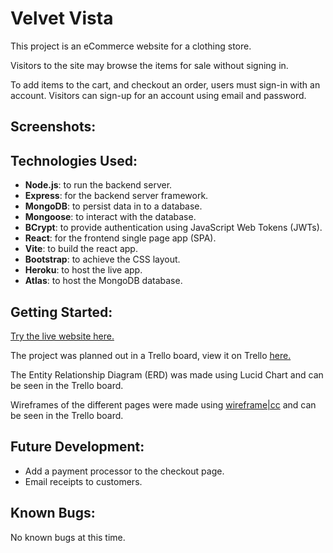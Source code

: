# Velvet Vista
This project is an eCommerce website for a clothing store.

Visitors to the site may browse the items for sale without signing in.

To add items to the cart, and checkout an order, users must sign-in with an account. Visitors can sign-up for an account using email and password.

## Screenshots:
<!-- | ![Home Page](screenshots/1_home.png) | ![Navbar - Visitors](screenshots/2_nav_visitor.png) | ![Navbar - Users](screenshots/2_nav_user.png) |
|:---:|:---:|:---:|
| Home Page | Navbar - Visitors | Navbar - Users |

| ![Post - Visitors](screenshots/3_post_visitor.png) | ![Post - Users](screenshots/3_post_user.png) | ![New Post](screenshots/4_new_post.png) |
|:---:|:---:|:---:|
| Post - Visitors | Post - Users | New Post |

| ![My Posts](screenshots/5_my_posts.png) | ![All Users](screenshots/6_all_users.png) | ![Search](screenshots/7_search.png) |
|:---:|:---:|:---:|
| My Posts | All Users | Search | -->

## Technologies Used:
* __Node.js__: to run the backend server.
* __Express__: for the backend server framework.
* __MongoDB__: to persist data in to a database.
* __Mongoose__: to interact with the database.
* __BCrypt__: to provide authentication using JavaScript Web Tokens (JWTs).
* __React__: for the frontend single page app (SPA).
* __Vite__: to build the react app.
* __Bootstrap__: to achieve the CSS layout.
* __Heroku__: to host the live app.
* __Atlas__: to host the MongoDB database.

## Getting Started:
[Try the live website here.](https://velvet-vista-30171128f9c5.herokuapp.com/)

The project was planned out in a Trello board, view it on Trello [here.](https://trello.com/b/jf9ay66D/velvet-vista-project-planning)

The Entity Relationship Diagram (ERD) was made using Lucid Chart and can be seen in the Trello board.

Wireframes of the different pages were made using [wireframe|cc](wireframe.cc) and can be seen in the Trello board.

## Future Development:
* Add a payment processor to the checkout page.
* Email receipts to customers.

## Known Bugs:
No known bugs at this time.